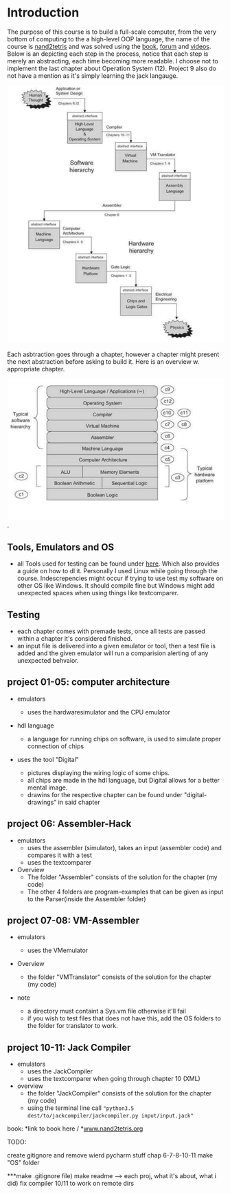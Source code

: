 # Introduction
The purpose of this course is to build a full-scale computer, from the very bottom of computing to the a high-level OOP language, the name of the course is [nand2tetris](https://nand2tetris.org) and was solved using the [book](https://www.nand2tetris.org/book), [forum](http://nand2tetris-questions-and-answers-forum.32033.n3.nabble.com/) and [videos](https://www.youtube.com/watch?v=KBTg0ju4rxM&list=PLrDd_kMiAuNmllp9vuPqCuttC1XL9VyVh&index=1). Below is an depicting each step in the process, notice that each step is merely an abstracting, each time becoming more readable. 
I choose not to implement the last chapter about Operation System (12). Project 9 also do not have a mention as it's simply learning the jack langauge.

![alt text](https://github.com/mklindtner/computerScratch/blob/master/pictures/overview_simple.png)

Each asbtraction goes through a chapter, however a chapter might present the next abstraction before asking to build it. Here is an overview w. appropriate chapter.

![overview-chapters](https://github.com/mklindtner/computerScratch/blob/master/pictures/overview_detailed.png).


## Tools, Emulators and OS
- all Tools used for testing can be found under [here](https://www.nand2tetris.org/software). Which also provides a guide on how to dl it. Personally I used Linux while going through the course. Indescrepencies might occur if trying to use test my software on other OS like Windows. It should compile fine but Windows might add unexpected spaces when using things like textcomparer. 

## Testing
- each chapter comes with premade tests, once all tests are passed within a chapter it's considered finished.
- an input file is delivered into a given emulator or tool, then a test file is added and the given emulator will run a comparision alerting of any unexpected behvaior.

## project 01-05: computer architecture
 - emulators
     - uses the hardwaresimulator and the CPU emulator
     
 - hdl language
    - a language for running chips on software, is used to simulate proper connection of chips
 
 - uses the tool "Digital"
    - pictures displaying the wiring logic of some chips.
    - all chips are made in the hdl language, but Digital allows for a better mental image.
    - drawins for the respective chapter can be found under "digital-drawings" in said chapter

## project 06: Assembler-Hack
 - emulators
    - uses the assembler (simulator), takes an input (assembler code) and compares it with a test
    - uses the textcomparer
 - Overview
    - The folder "Assembler" consists of the solution for the chapter (my code)
    - The other 4 folders are program-examples that can be given as input to the Parser(inside the Assembler folder)
    


## project 07-08: VM-Assembler
 - emulators
   - uses the VMemulator
 - Overview
   - the folder "VMTranslator" consists of the solution for the chapter (my code)
       
 - note
    - a directory must containt a Sys.vm file otherwise it'll fail
    - if you wish to test files that does not have this, add the OS folders to the folder for translator to work.
    
 
## project 10-11: Jack Compiler
 - emulators
    - uses the JackCompiler
    - uses the textcomparer when going through chapter 10 (XML)
  - overview
    - the folder "JackCompiler" consists of the solution for the chapter (my code)
    - using the terminal line call ``` "python3.5 dest/to/jackcompiler/jackcompiler.py input/input.jack" ```


book: *link to book here / *www.nand2tetris.org

TODO:

create gitignore and remove wierd pycharm stuff
chap 6-7-8-10-11
make "OS" folder

***make .gitignore file) make readme --> each proj, what it's about, what i did) fix compiler 10/11 to work on remote dirs




    


